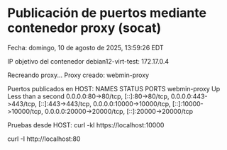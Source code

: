 # Publicación de puertos mediante contenedor proxy (socat)
Fecha: domingo, 10 de agosto de 2025, 13:59:26 EDT

IP objetivo del contenedor debian12-virt-test: 172.17.0.4

Recreando proxy...
Proxy creado: webmin-proxy

Puertos publicados en HOST:
NAMES                STATUS                  PORTS
webmin-proxy         Up Less than a second   0.0.0.0:80->80/tcp, [::]:80->80/tcp, 0.0.0.0:443->443/tcp, [::]:443->443/tcp, 0.0.0.0:10000->10000/tcp, [::]:10000->10000/tcp, 0.0.0.0:20000->20000/tcp, [::]:20000->20000/tcp

Pruebas desde HOST:
curl -kI https://localhost:10000

curl -I http://localhost:80
